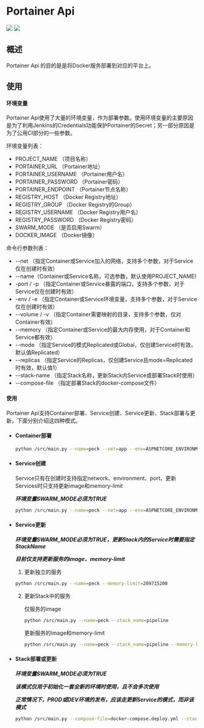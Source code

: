 ﻿# Portainer Api

[![](https://images.microbadger.com/badges/version/antsoftxyz/portainer-api:1.0.0.svg)](https://microbadger.com/images/antsoftxyz/portainer-api:1.0.0 "Get your own version badge on microbadger.com")
[![](https://images.microbadger.com/badges/commit/antsoftxyz/portainer-api:1.0.0.svg)](https://microbadger.com/images/antsoftxyz/portainer-api:1.0.0 "Get your own commit badge on microbadger.com")

## 概述

Portainer Api 的目的是是将Docker服务部署到对应的平台上。

## 使用

#### 环境变量

Portainer Api使用了大量的环境变量，作为部署参数。使用环境变量的主要原因是为了利用Jenkins的Credentials功能保护Portainer的Secret；另一部分原因是为了公用CI部分的一些参数。

环境变量列表：

* PROJECT_NAME （项目名称）
* PORTAINER_URL （Portainer地址）
* PORTAINER_USERNAME （Portainer用户名）
* PORTAINER_PASSWORD （Portainer密码）
* PORTAINER_ENDPOINT （Portainer节点名称）
* REGISTRY_HOST （Docker Registry地址）
* REGISTRY_GROUP （Docker Registry的Group）
* REGISTRY_USERNAME （Docker Registry用户名）
* REGISTRY_PASSWORD （Docker Registry密码）
* SWARM_MODE （是否启用Swarm）
* DOCKER_IMAGE （Docker镜像）

命令行参数列表：

* --net （指定Container或Service加入的网络，支持多个参数，对于Service仅在创建时有效）
* --name（Container或Service名称，可选参数，默认使用PROJECT_NAME)
* -port / -p （指定Container或Service暴露的端口，支持多个参数，对于Service仅在创建时有效）
* -env / -e （指定Container或Service环境变量，支持多个参数，对于Service仅在创建时有效）
* --volume / -v （指定Container需要映射的目录，支持多个参数，仅对Container有效）
* --memory （指定Container或Service的最大内存使用，对于Container和Service都有效）
* --mode （指定Service的模式Replicated或Global，仅创建Service时有效，默认值Replicated）
* --replicas （指定Service的Replicas，仅创建Service且mode=Replicated时有效，默认值1）
* --stack-name （指定Stack名称，更新Stack内Service或部署Stack时使用）
* --compose-file （指定部署Stack的docker-compose文件）

#### 使用

Portainer Api支持Container部署、Service创建、Service更新、Stack部署与更新，下面分别介绍这四种模式。

* #### Container部署

    ```bash
    python /src/main.py --name=peck --net=app --env=ASPNETCORE_ENVIRONMENT=Development --port=12345:80 --net=app-swarm
    ```

* #### Service创建

    Service只有在创建时支持指定network、environment、port，更新Services时只支持更新image和memory-limit

    ***环境变量SWARM_MODE必须为TRUE***

    ```bash
    python /src/main.py --name=peck --net=app --env=ASPNETCORE_ENVIRONMENT=Development --port=12345:80 --net=app-swarm
    ```

* #### Service更新

    ***环境变量SWARM_MODE必须为TRUE，更新Stack内的Service时需要指定StackName***

    ***目前仅支持更新服务的image、memory-limit***

    1. 更新独立的服务

    ```bash
    python /src/main.py --name=peck --memory-limit=209715200
    ```

    2. 更新Stack中的服务

        仅服务的image
        ```bash
        python /src/main.py --name=peck --stack_name=pipeline
        ```

        更新服务的image和memory-limit
        ```bash
        python /src/main.py --name=peck --stack_name=pipeline --memory-limit=209715200
        ```

* #### Stack部署或更新

    ***环境变量SWARM_MODE必须为TRUE***

    ***该模式仅用于初始化一套全新的环境时使用，且不会多次使用***

    ***正常情况下，PROD或DEV环境的发布，应该走更新Service的模式，而非该模式***

    ```bash
    python /src/main.py --compose-file=docker-compose.deploy.yml --stack-name=fengchao
    ```